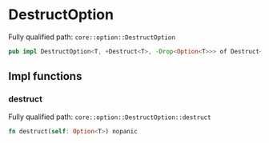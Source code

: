 # DestructOption

Fully qualified path: `core::option::DestructOption`

```rust
pub impl DestructOption<T, +Destruct<T>, -Drop<Option<T>>> of Destruct<Option<T>>
```

## Impl functions

### destruct

Fully qualified path: `core::option::DestructOption::destruct`

```rust
fn destruct(self: Option<T>) nopanic
```


